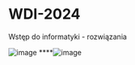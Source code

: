 # WDI-2024
Wstęp do informatyki - rozwiązania

![image](https://github.com/user-attachments/assets/bc4d06c0-524f-4abf-af05-7d2728a372e2)
****![image](https://github.com/user-attachments/assets/8566110c-4da3-4f57-b146-6d183278e7f2)

